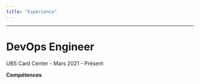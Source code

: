 ```yaml
---
title: "Expérience"
---
```


---
# DevOps Engineer
UBS Card Center - Mars 2021 - Présent



**Compétences** 


